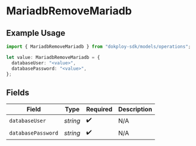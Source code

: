 # MariadbRemoveMariadb

## Example Usage

```typescript
import { MariadbRemoveMariadb } from "dokploy-sdk/models/operations";

let value: MariadbRemoveMariadb = {
  databaseUser: "<value>",
  databasePassword: "<value>",
};
```

## Fields

| Field              | Type               | Required           | Description        |
| ------------------ | ------------------ | ------------------ | ------------------ |
| `databaseUser`     | *string*           | :heavy_check_mark: | N/A                |
| `databasePassword` | *string*           | :heavy_check_mark: | N/A                |